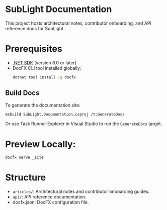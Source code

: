 ﻿<!--
Copyright © 2025 Kenneth Carter

This documentation is part of the Distributed Object Coordinator (DOC Library) and is licensed under the project's dual-license model:
- Free for educational, research, personal, or nonprofit use
- Commercial use requires a paid license

See [LICENSE.md](https://github.com/SubSonic-Core/SubLight/blob/main/LICENSE.md) for full terms.

Last updated: 9/13/2025 6:31 PM
-->
# SubLight Documentation

This project hosts architectural notes, contributor onboarding, and API reference docs for SubLight.

# Prerequisites
- [.NET SDK](https://dotnet.microsoft.com/download) (version 6.0 or later)
- DocFX CLI tool installed globally:
  ```bash
  dotnet tool install -g docfx
  ```

## Build Docs

To generate the documentation site:

```bash
msbuild SubLight.Documentation.csproj /t:GenerateDocs
```

Or use Task Runner Explorer in Visual Studio to run the `GenerateDocs` target.

# Preview Locally:
```bash
docfx serve _site
```

# Structure
- `articles/`: Architectural notes and contributor onboarding guides.
- `api/`: API reference documentation.
- docfx.json: DocFX configuration file.